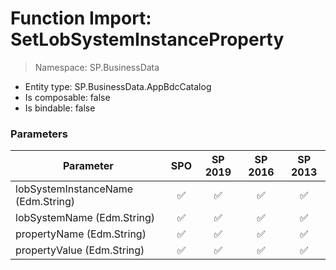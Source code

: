 # Function Import: SetLobSystemInstanceProperty

> Namespace: SP.BusinessData

- Entity type: SP.BusinessData.AppBdcCatalog
- Is composable: false
- Is bindable: false

### Parameters

Parameter | SPO | SP 2019 | SP 2016 | SP 2013
----------|:---:|:-------:|:-------:|:-------:
lobSystemInstanceName (Edm.String) | ✅ | ✅ | ✅ | ✅
lobSystemName (Edm.String) | ✅ | ✅ | ✅ | ✅
propertyName (Edm.String) | ✅ | ✅ | ✅ | ✅
propertyValue (Edm.String) | ✅ | ✅ | ✅ | ✅
